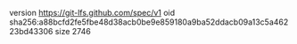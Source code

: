 version https://git-lfs.github.com/spec/v1
oid sha256:a88bcfd2fe5fbe48d38acb0be9e859180a9ba52ddacb09a13c5a46223bd43306
size 2746
